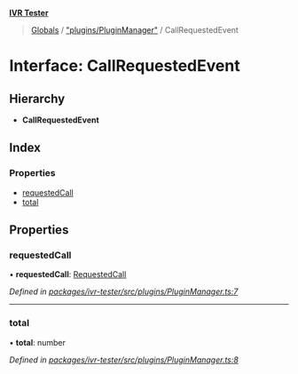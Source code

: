 **[IVR Tester](../README.md)**

> [Globals](../README.md) / ["plugins/PluginManager"](../modules/_plugins_pluginmanager_.md) / CallRequestedEvent

# Interface: CallRequestedEvent

## Hierarchy

* **CallRequestedEvent**

## Index

### Properties

* [requestedCall](_plugins_pluginmanager_.callrequestedevent.md#requestedcall)
* [total](_plugins_pluginmanager_.callrequestedevent.md#total)

## Properties

### requestedCall

•  **requestedCall**: [RequestedCall](../modules/_call_caller_.md#requestedcall)

*Defined in [packages/ivr-tester/src/plugins/PluginManager.ts:7](https://github.com/SketchingDev/ivr-tester/blob/437ae33/packages/ivr-tester/src/plugins/PluginManager.ts#L7)*

___

### total

•  **total**: number

*Defined in [packages/ivr-tester/src/plugins/PluginManager.ts:8](https://github.com/SketchingDev/ivr-tester/blob/437ae33/packages/ivr-tester/src/plugins/PluginManager.ts#L8)*
